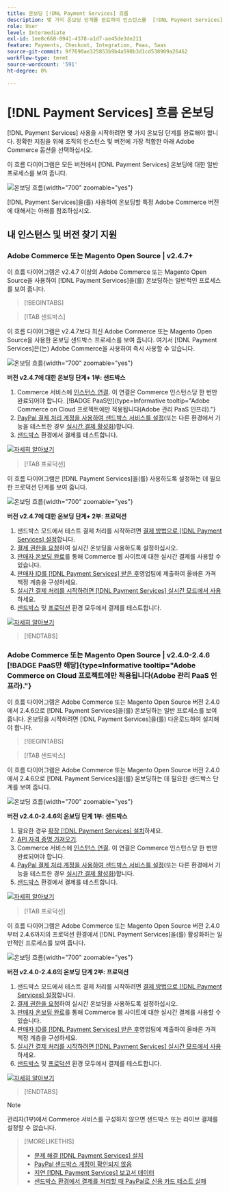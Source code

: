 ```yaml
---
title: 온보딩 [!DNL Payment Services] 흐름
description: 몇 가지 온보딩 단계를 완료하여 인스턴스를  [!DNL Payment Services] 기능과 연결하십시오.
role: User
level: Intermediate
exl-id: 1ee8c660-0941-4378-a1d7-ae45de3de211
feature: Payments, Checkout, Integration, Paas, Saas
source-git-commit: 9f7690ae325853b9b4a590b3d1cd538909a26462
workflow-type: tm+mt
source-wordcount: '591'
ht-degree: 0%

---
```


# [!DNL Payment Services] 흐름 온보딩

[!DNL Payment Services] 사용을 시작하려면 몇 가지 온보딩 단계를 완료해야 합니다. 정확한 지침을 위해 조직의 인스턴스 및 버전에 가장 적합한 아래 Adobe Commerce 옵션을 선택하십시오.

이 흐름 다이어그램은 모든 버전에서 [!DNL Payment Services] 온보딩에 대한 일반 프로세스를 보여 줍니다.

![온보딩 흐름](assets/flow-payment-services.png){width="700" zoomable="yes"}

[!DNL Payment Services]을(를) 사용하여 온보딩할 특정 Adobe Commerce 버전에 대해서는 아래를 참조하십시오.

## 내 인스턴스 및 버전 찾기 지원

### Adobe Commerce 또는 Magento Open Source | v2.4.7+

이 흐름 다이어그램은 v2.4.7 이상의 Adobe Commerce 또는 Magento Open Source을 사용하여 [!DNL Payment Services]을(를) 온보딩하는 일반적인 프로세스를 보여 줍니다.

>[!BEGINTABS]

>[!TAB 샌드박스]

이 흐름 다이어그램은 v2.4.7보다 최신 Adobe Commerce 또는 Magento Open Source을 사용한 온보딩 샌드박스 프로세스를 보여 줍니다. 여기서 [!DNL Payment Services]은(는) Adobe Commerce을 사용하여 즉시 사용할 수 있습니다.

![온보딩 흐름](assets/flow-sandbox-configuration-onboarding-2.4.7.png){width="700" zoomable="yes"}

**버전 v2.4.7에 대한 온보딩 단계+ 1부: 샌드박스**

1. Commerce 서비스에 [인스턴스 연결](connect.md#configure-commerce-services). 이 연결은 Commerce 인스턴스당 한 번만 완료되어야 합니다. [!BADGE PaaS만]{type=Informative tooltip="Adobe Commerce on Cloud 프로젝트에만 적용됩니다(Adobe 관리 PaaS 인프라)."}
1. [PayPal 결제 처리 계정을 사용하여 샌드박스 서비스를 설정](sandbox.md#enable-sandbox-testing)(또는 다른 환경에서 기능을 테스트한 경우 [실시간 결제 활성화](sandbox.md#enable-live-payments))합니다.
1. [샌드박스](sandbox.md#test-in-sandbox-environment) 환경에서 결제를 테스트합니다.

[![자세히 알아보기](assets/learn-more-button.svg)](https://helpx.adobe.com/legal/product-descriptions/payment-services-for-Adobe-Commerce-and-Magento-Open-Source-On-demand-Services.html)

>[!TAB 프로덕션]

이 흐름 다이어그램은 [!DNL Payment Services]을(를) 사용하도록 설정하는 데 필요한 프로덕션 단계를 보여 줍니다.

![온보딩 흐름](assets/flow-production-payment-services.png){width="700" zoomable="yes"}

**버전 v2.4.7에 대한 온보딩 단계+ 2부: 프로덕션**

1. 샌드박스 모드에서 테스트 결제 처리를 시작하려면 [결제 방법으로  [!DNL Payment Services] 설정](production.md#set-payment-services-as-payment-method)합니다.
1. [결제 권한을 요청](production.md#request-payments-entitlement-from-adobe)하여 실시간 온보딩을 사용하도록 설정하십시오.
1. [판매자 온보딩 완료](production.md#complete-merchant-onboarding)를 통해 Commerce 웹 사이트에 대한 실시간 결제를 사용할 수 있습니다.
1. [판매자 ID를  [!DNL Payment Services] 받은 후](production.md#configure-pricing-tier)영업팀에 제출하여 올바른 가격 책정 계층을 구성하세요.
1. [실시간 결제 처리를 시작하려면 [!DNL Payment Services] 실시간 모드에서 사용](production.md#enable-live-payments)하세요.
1. [샌드박스](sandbox.md#test-in-sandbox-environment) 및 [프로덕션](production.md#test-in-production) 환경 모두에서 결제를 테스트합니다.

[![자세히 알아보기](assets/learn-more-button.svg)](production.md)

>[!ENDTABS]

### Adobe Commerce 또는 Magento Open Source | v2.4.0-2.4.6 [!BADGE PaaS만 해당]{type=Informative tooltip="Adobe Commerce on Cloud 프로젝트에만 적용됩니다(Adobe 관리 PaaS 인프라)."}

이 흐름 다이어그램은 Adobe Commerce 또는 Magento Open Source 버전 2.4.0에서 2.4.6으로 [!DNL Payment Services]을(를) 온보딩하는 일반 프로세스를 보여 줍니다. 온보딩을 시작하려면 [!DNL Payment Services]을(를) 다운로드하여 설치해야 합니다.

>[!BEGINTABS]

>[!TAB 샌드박스]

이 흐름 다이어그램은 Adobe Commerce 또는 Magento Open Source 버전 2.4.0에서 2.4.6으로 [!DNL Payment Services]을(를) 온보딩하는 데 필요한 샌드박스 단계를 보여 줍니다.

![온보딩 흐름](assets/flow-sandbox-installation-configuration-onboarding-2.4.0.png){width="700" zoomable="yes"}

**버전 v2.4.0-2.4.6의 온보딩 단계 1부: 샌드박스**

1. 필요한 경우 [확장 [!DNL Payment Services] 설치](install.md#get-payment-services)하세요.
1. [API 자격 증명 가져오기](connect.md#obtain-api-credentials).
1. Commerce 서비스에 [인스턴스 연결](connect.md#configure-commerce-services). 이 연결은 Commerce 인스턴스당 한 번만 완료되어야 합니다.
1. [PayPal 결제 처리 계정을 사용하여 샌드박스 서비스를 설정](sandbox.md#enable-sandbox-testing)(또는 다른 환경에서 기능을 테스트한 경우 [실시간 결제 활성화](sandbox.md#enable-live-payments))합니다.
1. [샌드박스](sandbox.md#test-in-sandbox-environment) 환경에서 결제를 테스트합니다.

[![자세히 알아보기](assets/learn-more-button.svg)](https://helpx.adobe.com/legal/product-descriptions/payment-services-for-Adobe-Commerce-and-Magento-Open-Source-On-demand-Services.html)

>[!TAB 프로덕션]

이 흐름 다이어그램은 Adobe Commerce 또는 Magento Open Source 버전 2.4.0부터 2.4.6까지의 프로덕션 환경에서 [!DNL Payment Services]을(를) 활성화하는 일반적인 프로세스를 보여 줍니다.

![온보딩 흐름](assets/flow-production-payment-services.png){width="700" zoomable="yes"}

**버전 v2.4.0-2.4.6의 온보딩 단계 2부: 프로덕션**

1. 샌드박스 모드에서 테스트 결제 처리를 시작하려면 [결제 방법으로  [!DNL Payment Services] 설정](production.md#set-payment-services-as-payment-method)합니다.
1. [결제 권한을 요청](production.md#request-payments-entitlement-from-adobe)하여 실시간 온보딩을 사용하도록 설정하십시오.
1. [판매자 온보딩 완료](production.md#complete-merchant-onboarding)를 통해 Commerce 웹 사이트에 대한 실시간 결제를 사용할 수 있습니다.
1. [판매자 ID를  [!DNL Payment Services] 받은 후](production.md#configure-pricing-tier)영업팀에 제출하여 올바른 가격 책정 계층을 구성하세요.
1. [실시간 결제 처리를 시작하려면 [!DNL Payment Services] 실시간 모드에서 사용](production.md#enable-live-payments)하세요.
1. [샌드박스](sandbox.md#test-in-sandbox-environment) 및 [프로덕션](production.md#test-in-production) 환경 모두에서 결제를 테스트합니다.

[![자세히 알아보기](assets/learn-more-button.svg)](onboard.md)

>[!ENDTABS]

>[!NOTE]
>
>관리자(1부)에서 Commerce 서비스를 구성하지 않으면 샌드박스 또는 라이브 결제를 설정할 수 없습니다.

>[!MORELIKETHIS]
>
> * [문제 해결 [!DNL Payment Services] 설치](https://experienceleague.adobe.com/docs/commerce-knowledge-base/kb/troubleshooting/payments/payservices-install.html?lang=en)
> * [PayPal 샌드박스 계정이 확인되지 않음](https://experienceleague.adobe.com/docs/commerce-knowledge-base/kb/troubleshooting/payments/payservices-paypal-acct.html)
> * [지연 [!DNL Payment Services] 보고서 데이터](https://experienceleague.adobe.com/docs/commerce-knowledge-base/kb/troubleshooting/payments/payservices-report-info-delayed.html)
> * [샌드박스 환경에서 결제를 처리할 때 PayPal로 신용 카드 테스트 실패](https://experienceleague.adobe.com/docs/commerce-knowledge-base/kb/troubleshooting/payments/payservices-cc-sandbox-failure.html?lang=en)